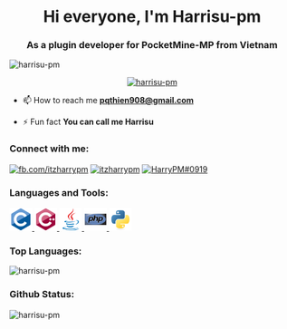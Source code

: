 <h1 align="center">Hi everyone, I'm Harrisu-pm</h1>
<h3 align="center">As a plugin developer for PocketMine-MP from Vietnam</h3>

<p align=""> <img src="https://komarev.com/ghpvc/?username=harrisu-pm&label=Profile%20views&color=0e75b6&style=flat" alt="harrisu-pm" /> </p>

<p align="center"> <a href="https://github.com/ryo-ma/github-profile-trophy"><img src="https://github-profile-trophy.vercel.app/?username=harrisu-pm&theme=onedark" alt="harrisu-pm" /></a> </p>

- 📫 How to reach me **pqthien908@gmail.com**

- ⚡ Fun fact **You can call me Harrisu**

<h3 align="left">Connect with me:</h3>
<p align="left">
<a href="https://fb.com/fb.com/itzharrypm" target="blank"><img align="center" src="https://raw.githubusercontent.com/rahuldkjain/github-profile-readme-generator/master/src/images/icons/Social/facebook.svg" alt="fb.com/itzharrypm" height="30" width="40" /></a>
<a href="https://www.youtube.com/c/itzharrypm" target="blank"><img align="center" src="https://raw.githubusercontent.com/rahuldkjain/github-profile-readme-generator/master/src/images/icons/Social/youtube.svg" alt="itzharrypm" height="30" width="40" /></a>
<a href="https://discordapp.com/users/742618466732736543" target="blank"><img align="center" src="https://raw.githubusercontent.com/rahuldkjain/github-profile-readme-generator/master/src/images/icons/Social/discord.svg" alt="HarryPM#0919" height="30" width="40" /></a>
</p>

<h3 align="left">Languages and Tools:</h3>
<p align="left"> <a href="https://www.cprogramming.com/" target="_blank" rel="noreferrer"> <img src="https://raw.githubusercontent.com/devicons/devicon/master/icons/c/c-original.svg" alt="c" width="40" height="40"/> </a> <a href="https://www.w3schools.com/cpp/" target="_blank" rel="noreferrer"> <img src="https://raw.githubusercontent.com/devicons/devicon/master/icons/cplusplus/cplusplus-original.svg" alt="cplusplus" width="40" height="40"/> </a> <a href="https://www.java.com" target="_blank" rel="noreferrer"> <img src="https://raw.githubusercontent.com/devicons/devicon/master/icons/java/java-original.svg" alt="java" width="40" height="40"/> </a> <a href="https://www.php.net" target="_blank" rel="noreferrer"> <img src="https://raw.githubusercontent.com/devicons/devicon/master/icons/php/php-original.svg" alt="php" width="40" height="40"/> </a> <a href="https://www.python.org" target="_blank" rel="noreferrer"> <img src="https://raw.githubusercontent.com/devicons/devicon/master/icons/python/python-original.svg" alt="python" width="40" height="40"/> </a> </p>

<h3 align="left">Top Languages:</h3>
<p><img align="" src="https://github-readme-stats.vercel.app/api/top-langs?username=harrisu-pm&show_icons=true&locale=en&layout=compact&theme=shades-of-purple" alt="harrisu-pm" /></p>
<h3 align="left">Github Status:</h3>
<p><img align="center" src="https://github-readme-stats.vercel.app/api?username=harrisu-pm&show_icons=true&locale=en&theme=shades-of-purple" alt="harrisu-pm" /></p>
